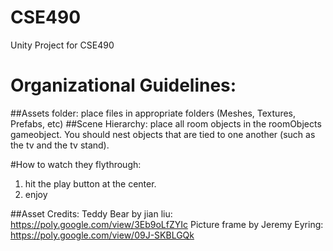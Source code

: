 # CSE490
Unity Project for CSE490

# Organizational Guidelines:
##Assets folder: 
place files in appropriate folders (Meshes, Textures, Prefabs, etc)
##Scene Hierarchy: 
place all room objects in the roomObjects gameobject.
You should nest objects that are tied to one another (such as the tv and the tv stand).



#How to watch they flythrough: 

1. hit the play button at the center.
2. enjoy


##Asset Credits:
Teddy Bear by jian liu: https://poly.google.com/view/3Eb9oLfZYIc
Picture frame by Jeremy Eyring: https://poly.google.com/view/09J-SKBLGQk 
